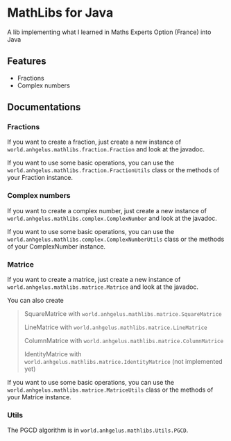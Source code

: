 # MathLibs for Java

A lib implementing what I learned in Maths Experts Option (France) into Java

## Features

- Fractions
- Complex numbers

## Documentations

### Fractions

If you want to create a fraction, just create a new instance of `world.anhgelus.mathlibs.fraction.Fraction` and look at 
the javadoc.

If you want to use some basic operations, you can use the `world.anhgelus.mathlibs.fraction.FractionUtils` class or the 
methods of your Fraction instance.

### Complex numbers

If you want to create a complex number, just create a new instance of `world.anhgelus.mathlibs.complex.ComplexNumber` and
look at the javadoc.

If you want to use some basic operations, you can use the `world.anhgelus.mathlibs.complex.ComplexNumberUtils` class or 
the methods of your ComplexNumber instance.

### Matrice

If you want to create a matrice, just create a new instance of `world.anhgelus.mathlibs.matrice.Matrice` and look at the
javadoc.

You can also create 
> SquareMatrice with `world.anhgelus.mathlibs.matrice.SquareMatrice`
> 
> LineMatrice with `world.anhgelus.mathlibs.matrice.LineMatrice`
> 
> ColumnMatrice with `world.anhgelus.mathlibs.matrice.ColumnMatrice`
> 
> IdentityMatrice with `world.anhgelus.mathlibs.matrice.IdentityMatrice` (not implemented yet)

If you want to use some basic operations, you can use the `world.anhgelus.mathlibs.matrice.MatriceUtils` class or
the methods of your Matrice instance.

### Utils

The PGCD algorithm is in `world.anhgelus.mathlibs.Utils.PGCD`.
